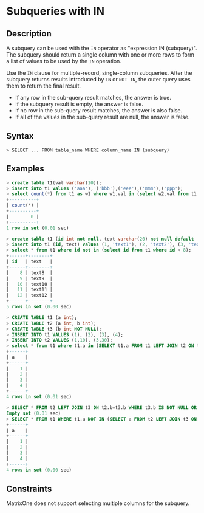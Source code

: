 # **Subqueries with IN**

## **Description**

A subquery can be used with the `IN` operator as "expression IN (subquery)". The subquery should return a single column with one or more rows to form a list of values to be used by the `IN` operation.

Use the `IN` clause for multiple-record, single-column subqueries. After the subquery returns results introduced by `IN` or `NOT IN`, the outer query uses them to return the final result.

- If any row in the sub-query result matches, the answer is true.
- If the subquery result is empty, the answer is false.
- If no row in the sub-query result matches, the answer is also false.
- If all of the values in the sub-query result are null, the answer is false.

## **Syntax**

```
> SELECT ... FROM table_name WHERE column_name IN (subquery)
```

## **Examples**

```sql
> create table t1(val varchar(10));
> insert into t1 values ('aaa'), ('bbb'),('eee'),('mmm'),('ppp');
> select count(*) from t1 as w1 where w1.val in (select w2.val from t1 as w2 where w2.val like 'm%') and w1.val in (select w3.val from t1 as w3 where w3.val like 'e%');
+----------+
| count(*) |
+----------+
|        0 |
+----------+
1 row in set (0.01 sec)
```

```sql
> create table t1 (id int not null, text varchar(20) not null default '', primary key (id));
> insert into t1 (id, text) values (1, 'text1'), (2, 'text2'), (3, 'text3'), (4, 'text4'), (5, 'text5'), (6, 'text6'), (7, 'text7'), (8, 'text8'), (9, 'text9'), (10, 'text10'), (11, 'text11'), (12, 'text12');
> select * from t1 where id not in (select id from t1 where id < 8);
+------+--------+
| id   | text   |
+------+--------+
|    8 | text8  |
|    9 | text9  |
|   10 | text10 |
|   11 | text11 |
|   12 | text12 |
+------+--------+
5 rows in set (0.00 sec)
```

```sql
> CREATE TABLE t1 (a int);
> CREATE TABLE t2 (a int, b int);
> CREATE TABLE t3 (b int NOT NULL);
> INSERT INTO t1 VALUES (1), (2), (3), (4);
> INSERT INTO t2 VALUES (1,10), (3,30);
> select * from t1 where t1.a in (SELECT t1.a FROM t1 LEFT JOIN t2 ON t2.a=t1.a);
+------+
| a    |
+------+
|    1 |
|    2 |
|    3 |
|    4 |
+------+
4 rows in set (0.01 sec)

> SELECT * FROM t2 LEFT JOIN t3 ON t2.b=t3.b WHERE t3.b IS NOT NULL OR t2.a > 10;
Empty set (0.01 sec)
> SELECT * FROM t1 WHERE t1.a NOT IN (SELECT a FROM t2 LEFT JOIN t3 ON t2.b=t3.b WHERE t3.b IS NOT NULL OR t2.a > 10);
+------+
| a    |
+------+
|    1 |
|    2 |
|    3 |
|    4 |
+------+
4 rows in set (0.00 sec)
```

## **Constraints**

MatrixOne does not support selecting multiple columns for the subquery.
